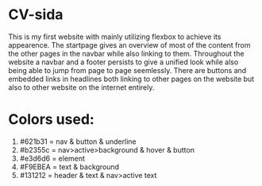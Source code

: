 # CV-sida

This is my first website with mainly utilizing flexbox to achieve its appearence. The startpage gives an overview of most of the content from the other pages in the navbar while also linking to them. Throughout the website a navbar and a footer persists to give a unified look while also being able to jump from page to page seemlessly. There are buttons and embedded links in headlines both linking to other pages on the website but also to other website on the internet entirely.  


# Colors used:
1. #621b31 = nav & button & underline
2. #b2355c = nav>active>background & hover & button
3. #e3d6d6 = element
4. #F9EBEA = text & background
5. #131212 = header & text & nav>active text
